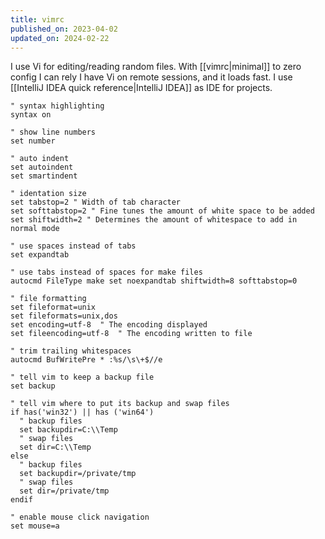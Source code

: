 ```yaml
---
title: vimrc
published_on: 2023-04-02
updated_on: 2024-02-22
---
```

I use Vi for editing/reading random files. With [[vimrc|minimal]] to zero config I can rely I have Vi on remote sessions, and it loads fast. I use [[IntelliJ IDEA quick reference|IntelliJ IDEA]] as IDE for projects.

```vimscript
" syntax highlighting
syntax on

" show line numbers
set number

" auto indent
set autoindent
set smartindent

" identation size
set tabstop=2 " Width of tab character
set softtabstop=2 " Fine tunes the amount of white space to be added
set shiftwidth=2 " Determines the amount of whitespace to add in normal mode

" use spaces instead of tabs
set expandtab

" use tabs instead of spaces for make files
autocmd FileType make set noexpandtab shiftwidth=8 softtabstop=0

" file formatting
set fileformat=unix
set fileformats=unix,dos
set encoding=utf-8  " The encoding displayed
set fileencoding=utf-8  " The encoding written to file

" trim trailing whitespaces
autocmd BufWritePre * :%s/\s\+$//e

" tell vim to keep a backup file
set backup

" tell vim where to put its backup and swap files
if has('win32') || has ('win64')
  " backup files
  set backupdir=C:\\Temp
  " swap files
  set dir=C:\\Temp
else
  " backup files
  set backupdir=/private/tmp
  " swap files
  set dir=/private/tmp
endif

" enable mouse click navigation
set mouse=a

```